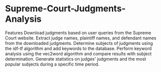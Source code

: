 # Supreme-Court-Judgments-Analysis
Features Download judgments based on user queries from the Supreme Court website. Extract judge names, plaintiff names, and defendant names from the downloaded judgments. Determine subjects of judgments using the idf-tf algorithm and add keywords to the database. Perform keyword analysis using the vec2word algorithm and compare results with subject determination. Generate statistics on judges' judgments and the most popular subjects during a specific time period.
